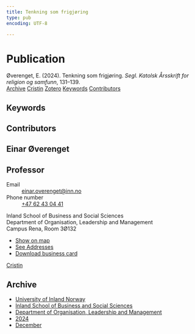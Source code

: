 ```yaml
---
title: Tenkning som frigjøring
type: pub
encoding: UTF-8

---
```

<h1>Publication</h1>
<article id="csl-bib-container-9VHV5R5M" class="csl-bib-container">
  <div class="csl-bib-body"> <div class="csl-entry">Øverenget, E. (2024). Tenkning som frigjøring. <i>Segl. Katolsk Årsskrift for religion og samfunn</i>, 131–139.</div> </div>
  <div class="csl-bib-buttons">
    <a href="#taxonomy-article-9VHV5R5M" alt="archive" class="csl-bib-button">Archive</a>
    <a href="https://app.cristin.no/results/show.jsf?id=2330624" alt="Cristin" class="csl-bib-button">Cristin</a>
    <a href="http://zotero.org/groups/5881554/items/9VHV5R5M" alt="Zotero" class="csl-bib-button">Zotero</a>
    <a href="#keywords-article-9VHV5R5M" alt="keywords" class="csl-bib-button">Keywords</a>
    <a href="#contributors-article-9VHV5R5M" alt="contributors" class="csl-bib-button">Contributors</a>
  </div>
  <div id="csl-bib-meta-container-9VHV5R5M"></div>
</article>
<div id="csl-bib-meta-9VHV5R5M" class="csl-bib-meta">
  <article id="keywords-article-9VHV5R5M" class="keywords-article">
    <h1>Keywords</h1>
    
  </article>
  <article id="contributors-article-9VHV5R5M" class="contributors-article">
    <h1>Contributors</h1>
    <div class="personas"> <div class="vrtx-hinn-person-card"> <div class="photo"> <i class="lar la-user-circle missing-person"></i> </div> <div class="info"> <hgroup><h1>Einar Øverenget</h1> <h2>Professor</h2> </hgroup><dl> <dt>Email</dt> <dd> <a href="mailto:einar.overenget@inn.no">einar.overenget@inn.no</a> </dd> <dt>Phone number</dt> <dd><a href="tel:+4762430441"> +47 62 43 04 41 </a></dd> </dl> <p> Inland School of Business and Social Sciences<br> Department of Organisation, Leadership and Management<br> Campus Rena, Room 3Ø132 </p> <ul class="vrtx-hinn-links"> <li><a href="https://www.google.com/maps?q=61.13620,11.37454">Show on map</a></li> <li><a href="https://www.inn.no/english/find-an-employee/einar-overenget.html#vrtx-hinn-addresses">See Addresses</a></li> <li><a href="https://www.inn.no/english/find-an-employee/einar-overenget.html?vrtx=vcf">Download business card</a></li> </ul> </div> </div> <a href="https://app.cristin.no/persons/show.jsf?id=602971" alt="Cristin URL" class="personas-cristin">Cristin</a> </div>
  </article>
  <article id="taxonomy-article-9VHV5R5M" class="taxonomy-article">
    <h1>Archive</h1>
    <ul>
      <li>
        <a href="/en/archive/?key=3DCRN523">University of Inland Norway</a>
      </li>
      <li>
        <a href="/en/archive/?key=DU8Q9LN9">Inland School of Business and Social Sciences</a>
      </li>
      <li>
        <a href="/en/archive/?key=4LUWR3ZM">Department of Organisation, Leadership and Management</a>
      </li>
      <li>
        <a href="/en/archive/?key=TY5PNNUR">2024</a>
      </li>
      <li>
        <a href="/en/archive/?key=YRAMKLSV">December</a>
      </li>
    </ul>
  </article>
</div>

